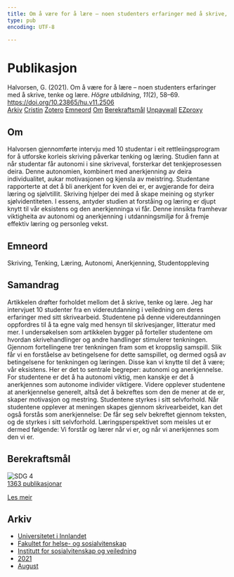 ```yaml
---
title: Om å være for å lære – noen studenters erfaringer med å skrive, tenke og lære
type: pub
encoding: UTF-8

---
```

<h1>Publikasjon</h1>
<article id="csl-bib-container-WMLHTA2Z" class="csl-bib-container">
  <div class="csl-bib-body"> <div class="csl-entry">Halvorsen, G. (2021). Om å være for å lære – noen studenters erfaringer med å skrive, tenke og lære. <i>Högre utbildning</i>, <i>11</i>(2), 58–69. <a href="https://doi.org/10.23865/hu.v11.2506">https://doi.org/10.23865/hu.v11.2506</a></div> </div>
  <div class="csl-bib-buttons">
    <a href="#taxonomy-article-WMLHTA2Z" alt="archive" class="csl-bib-button">Arkiv</a>
    <a href="https://app.cristin.no/results/show.jsf?id=1929298" alt="Cristin" class="csl-bib-button">Cristin</a>
    <a href="http://zotero.org/groups/5881554/items/WMLHTA2Z" alt="Zotero" class="csl-bib-button">Zotero</a>
    <a href="#keywords-article-WMLHTA2Z" alt="keywords" class="csl-bib-button">Emneord</a>
    <a href="#about-article-WMLHTA2Z" alt="about_pub" class="csl-bib-button">Om</a>
    <a href="#sdg-article-WMLHTA2Z" alt="sdg" class="csl-bib-button">Berekraftsmål</a>
    <a href="https://hogreutbildning.se/index.php/hu/article/download/2506/5641" alt="Unpaywall" class="csl-bib-button">Unpaywall</a>
    <a href="https://hogreutbildning.se/index.php/hu/article/download/2506/5641" alt="EZproxy" class="csl-bib-button">EZproxy</a>
  </div>
  <div id="csl-bib-meta-container-WMLHTA2Z"></div>
</article>
<div id="csl-bib-meta-WMLHTA2Z" class="csl-bib-meta">
  <article id="about-article-WMLHTA2Z" class="about_pub-article">
    <h1>Om</h1>
    Halvorsen gjennomførte intervju med 10 studentar i eit rettleiingsprogram for å utforske korleis skriving påverkar tenking og læring. Studien fann at når studentar får autonomi i sine skriveval, forsterkar det tenkjeprosessen deira. Denne autonomien, kombinert med anerkjenning av deira individualitet, aukar motivasjonen og kjensla av meistring. Studentane rapporterte at det å bli anerkjent for kven dei er, er avgjerande for deira læring og sjølvtillit. Skriving hjelper dei med å skape meining og styrker sjølvidentiteten. I essens, antyder studien at forståing og læring er djupt knytt til vår eksistens og den anerkjenninga vi får. Denne innsikta framhevar viktigheita av autonomi og anerkjenning i utdanningsmiljø for å fremje effektiv læring og personleg vekst.
  </article>
  <article id="keywords-article-WMLHTA2Z" class="keywords-article">
    <h1>Emneord</h1>
    Skriving, Tenking, Læring, Autonomi, Anerkjenning, Studentoppleving
  </article>
  <article id="abstract-article-WMLHTA2Z" class="abstract-article">
    <h1>Samandrag</h1>
    Artikkelen drøfter forholdet mellom det å skrive, tenke og lære. Jeg har intervjuet 10 studenter fra en videreutdanning i veiledning om deres erfaringer med sitt skrivearbeid. Studentene på denne videreutdanningen oppfordres til å ta egne valg med hensyn til skrivesjanger, litteratur med mer. I undersøkelsen som artikkelen bygger på forteller studentene om hvordan skrivehandlinger og andre handlinger stimulerer tenkningen. Gjennom fortellingene trer tenkningen fram som et kroppslig samspill. Slik får vi en forståelse av betingelsene for dette samspillet, og dermed også av betingelsene for tenkningen og læringen. Disse kan vi knytte til det å være; vår eksistens. Her er det to sentrale begreper: autonomi og anerkjennelse. For studentene er det å ha autonomi viktig, men kanskje er det å anerkjennes som autonome individer viktigere. Videre opplever studentene at anerkjennelse generelt, altså det å bekreftes som den de mener at de er, skaper motivasjon og mestring. Studentene styrkes i sitt selvforhold. Når studentene opplever at meningen skapes gjennom skrivearbeidet, kan det også forstås som anerkjennelse: De får seg selv bekreftet gjennom teksten, og de styrkes i sitt selvforhold. Læringsperspektivet som meisles ut er dermed følgende: Vi forstår og lærer når vi er, og når vi anerkjennes som den vi er.
  </article>
  <article id="sdg-article-WMLHTA2Z" class="sdg-article">
    <h1>Berekraftsmål</h1>
    <div class="sdg-container"><div id="sdg4" class="sdg">
        <img src="{{< params subfolder >}}images/sdg/sdg04_nn.png" class="image" alt="SDG 4">
        <div class="sdg-overlay">
          <a href="{{< params subfolder >}}nn/archive/?sdg=4#archive" class="sdg-publication-count"><span>1363</span> publikasjonar</a>
          <p><a href="https://fn.no/om-fn/fns-baerekraftsmaal/god-utdanning?lang=nno-NO" class="sdg-read-more">Les meir</a></p>
        </div>
      </div></div>
  </article>
  <article id="taxonomy-article-WMLHTA2Z" class="taxonomy-article">
    <h1>Arkiv</h1>
    <ul>
      <li><a href="{{< params subfolder >}}nn/archive/?key=3DCRN523">Universitetet i Innlandet</a></li>
      <li><a href="{{< params subfolder >}}nn/archive/?key=IDKFS3MX">Fakultet for helse- og sosialvitenskap</a></li>
      <li><a href="{{< params subfolder >}}nn/archive/?key=CU4VFGCV">Institutt for sosialvitenskap og veiledning</a></li>
      <li><a href="{{< params subfolder >}}nn/archive/?key=2C96K84E">2021</a></li>
      <li><a href="{{< params subfolder >}}nn/archive/?key=RZJY5L2W">August</a></li>
    </ul>
  </article>
</div>
